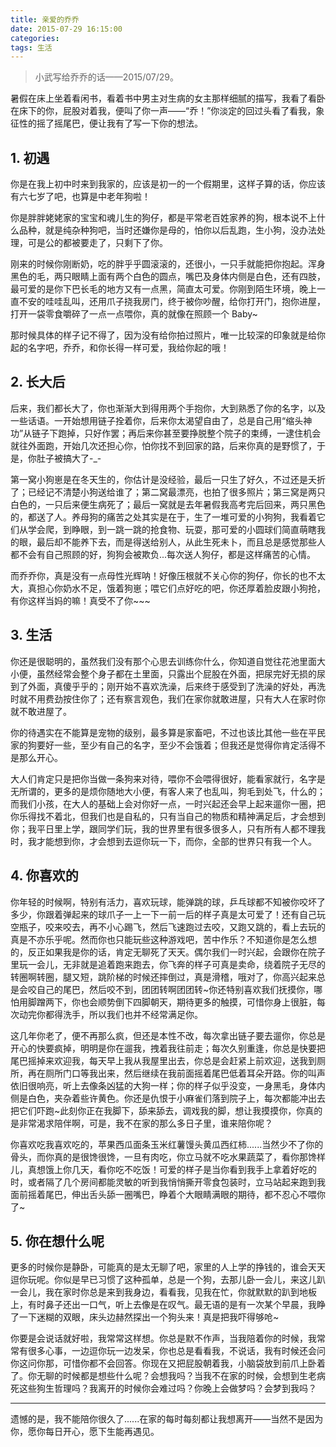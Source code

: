 ```yaml
---
title: 亲爱的乔乔
date: 2015-07-29 16:15:00
categories:
tags: 生活
---
```


> 小武写给乔乔的话——2015/07/29。

<!-- more -->

暑假在床上坐着看闲书，看着书中男主对生病的女主那样细腻的描写，我看了看卧在床下的你，屁股对着我，便叫了你一声——“乔！”你淡定的回过头看了看我，象征性的摇了摇尾巴，便让我有了写一下你的想法。

## 1. 初遇

你是在我上初中时来到我家的，应该是初一的一个假期里，这样子算的话，你应该有六七岁了吧，也算是中老年狗啦！

你是胖胖姥姥家的宝宝和魂儿生的狗仔，都是平常老百姓家养的狗，根本说不上什么品种，就是纯杂种狗吧，当时还嫌你是母的，怕你以后乱跑，生小狗，没办法处理，可是公的都被要走了，只剩下了你。

刚来的时候你刚断奶，吃的胖乎乎圆滚滚的，还很小，一只手就能把你抱起。浑身黑色的毛，两只眼睛上面有两个白色的圆点，嘴巴及身体内侧是白色，还有四肢，最可爱的是你下巴长毛的地方又有一点黑，简直太可爱。你刚到陌生环境，晚上一直不安的哇哇乱叫，还用爪子挠我房门，终于被你吵醒，给你打开门，抱你进屋，打开一袋零食嚼碎了一点一点喂你，真的就像在照顾一个 Baby~

那时候具体的样子记不得了，因为没有给你拍过照片，唯一比较深的印象就是给你起的名字吧，乔乔，和你长得一样可爱，我给你起的哦！

## 2. 长大后

后来，我们都长大了，你也渐渐大到得用两个手抱你，大到熟悉了你的名字，以及一些话语。一开始想用链子拴着你，后来你太渴望自由了，总是自己用“缩头神功”从链子下跑掉，只好作罢；再后来你甚至要挣脱整个院子的束缚，一逮住机会就往外面跑，开始几次还担心你，怕你找不到回家的路，后来你真的是野惯了，于是，你肚子被搞大了-\_-

第一窝小狗崽是在冬天生的，你估计是没经验，最后一只生了好久，不过还是夭折了；已经记不清楚小狗送给谁了；第二窝最漂亮，也拍了很多照片；第三窝是两只白色的，一只后来便生病死了；最后一窝就是去年暑假我高考完后回来，两只黑色的，都送了人。养母狗的痛苦之处其实是在于，生了一堆可爱的小狗狗，我看着它们从学会爬，到睁眼，到一跳一跳的抢食物、玩耍，那可爱的小圆球们简直萌瞎我的眼，最后却不能养下去，而是得送给别人，从此生死未卜，而且总是感觉那些人都不会有自己照顾的好，狗狗会被欺负...每次送人狗仔，都是这样痛苦的心情。

而乔乔你，真是没有一点母性光辉呐！好像压根就不关心你的狗仔，你长的也不太大，真担心你奶水不足，饿着狗崽；喂它们点好吃的吧，你还厚着脸皮跟小狗抢，有你这样当妈的嘛！真受不了你~~~

## 3. 生活

你还是很聪明的，虽然我们没有那个心思去训练你什么，你知道自觉往花池里面大小便，虽然经常会整个身子都在土里面，只露出个屁股在外面，把尿完好无损的尿到了外面，真傻乎乎的；刚开始不喜欢洗澡，后来终于感受到了洗澡的好处，再洗时就不用费劲按住你了；还有察言观色，我们在家你就敢进屋，只有大人在家时你就不敢进屋了。

你的待遇实在不能算是宠物的级别，最多算是家畜吧，不过也该比其他一些在平民家的狗要好一些，至少有自己的名字，至少不会饿着；但我还是觉得你肯定活得不是那么开心。

大人们肯定只是把你当做一条狗来对待，喂你不会喂得很好，能看家就行，名字是无所谓的，更多的是烦你随地大小便，有客人来了也乱叫，狗毛到处飞，什么的；而我们小孩，在大人的基础上会对你好一点，一时兴起还会早上起来遛你一圈，把你乐得找不着北，但我们也是自私的，只有当自己的物质和精神满足后，才会想到你；我平日里上学，跟同学们玩，我的世界里有很多很多人，只有所有人都不理我时，我才能想到你，才会想到去逗你玩一下，而你，全部的世界只有我一个人。

## 4. 你喜欢的

你年轻的时候啊，特别有活力，喜欢玩球，能弹跳的球，乒乓球都不知被你咬坏了多少，你跟着弹起来的球爪子一上一下一前一后的样子真是太可爱了！还有自己玩空瓶子，咬来咬去，再不小心踢飞，然后飞速跑过去咬，又跑又跳的，看上去玩的真是不亦乐乎呢。然而你也只能玩些这种游戏吧，苦中作乐？不知道你是怎么想的，反正如果我是你的话，肯定无聊死了天天。偶尔我们一时兴起，会跟你在院子里玩一会儿，无非就是追着跑来跑去，你飞奔的样子可真是卖命，绕着院子无尽的转圈啊转圈，腿又短，跳阶梯的时候还摔倒过，真是滑稽，哦对了，你高兴起来总是会咬自己的尾巴，然后咬不到，团团转啊团团转~你还特别喜欢我们抚摸你，哪怕用脚蹭两下，你也会顺势倒下四脚朝天，期待更多的触摸，可惜你身上很脏，每次动完你都得洗手，所以我们也并不经常满足你。

这几年你老了，便不再那么疯，但还是本性不改，每次拿出链子要去遛你，你总是开心的快要疯掉，明明是你在遛我，拽着我往前走；每次久别重逢，你总是快要把尾巴摇掉来欢迎我，每天早上我从我屋里出去，你总是会赶紧上前欢迎，送我到厕所，再在厕所门口等我出来，然后继续在我前面摇着尾巴低着耳朵开路。你的叫声依旧很响亮，听上去像条凶猛的大狗一样；你的样子似乎没变，一身黑毛，身体内侧是白色，夹杂着些许黄色。你还是仇恨于小麻雀们落到院子上，每次都能冲出去把它们吓跑~此刻你正在我脚下，舔来舔去，调戏我的脚，想让我摸摸你，你真的是非常渴求陪伴啊，可是，我不在家的那么多日子里，谁来陪你呢？

你喜欢吃我喜欢吃的，苹果西瓜面条玉米红薯馒头黄瓜西红柿......当然少不了你的骨头，而你真的是很馋很馋，一旦有肉吃，你立马就不吃水果蔬菜了，看你那馋样儿，真想饿上你几天，看你吃不吃饭！可爱的样子是当你看到我手上拿着好吃的时，或者隔了几个房间都能灵敏的听到我悄悄撕开零食包装时，立马站起来跑到我面前摇着尾巴，伸出舌头舔一圈嘴巴，睁着个大眼睛满眼的期待，都不忍心不喂你了~

## 5. 你在想什么呢

更多的时候你是静卧，可能真的是太无聊了吧，家里的人上学的挣钱的，谁会天天逗你玩呢。你似是早已习惯了这种孤单，总是一个狗，去那儿卧一会儿，来这儿趴一会儿，我在家时你总是来到我身边，看看我，见我在忙，你就默默的趴到地板上，有时鼻子还出一口气，听上去像是在叹气。最无语的是有一次某个早晨，我睁了一下迷糊的双眼，床头边赫然探出一个狗头来！真是把我吓得够呛~

你要是会说话就好啦，我常常这样想。你总是默不作声，当我陪着你的时候，我常常有很多心事，一边逗你玩一边发呆，你也总是看看我，不说话，我有时候还会问你这问你那，可惜你都不会回答。你现在又把屁股朝着我，小脑袋放到前爪上卧着了。你无聊的时候都是想些什么呢？会想我吗？当我不在家的时候，会想到生老病死这些狗生哲理吗？我离开的时候你会难过吗？你晚上会做梦吗？会梦到我吗？

---

遗憾的是，我不能陪你很久了......在家的每时每刻都让我想离开——当然不是因为你，愿你每日开心，愿下生能再遇见。
